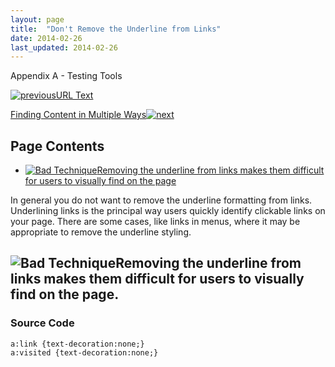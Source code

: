 ```yaml
---
layout: page
title:  "Don't Remove the Underline from Links"
date: 2014-02-26
last_updated: 2014-02-26
---
```


Appendix A - Testing Tools

[![previous](images/left-arrow.png)URL Text](http://accessibility.oit.ncsu.edu/training/accessibility-handbook/link-text-url.html)

[Finding Content in Multiple Ways![next](images/right-arrow.png)](http://accessibility.oit.ncsu.edu/training/accessibility-handbook/find-content-multiple.html)

Page Contents
-------------

-   [![Bad Technique](images/x-small.png "Bad Technique")Removing the underline from links makes them difficult for users to visually find on the page](#1)

In general you do not want to remove the underline formatting from links. Underlining links is the principal way users quickly identify clickable links on your page. There are some cases, like links in menus, where it may be appropriate to remove the underline styling.

![Bad Technique](images/x-small.png "Bad Technique")Removing the underline from links makes them difficult for users to visually find on the page.
--------------------------------------------------------------------------------------------------------------------------------------------------

### Source Code

``` {.code}
a:link {text-decoration:none;}
a:visited {text-decoration:none;}
```
